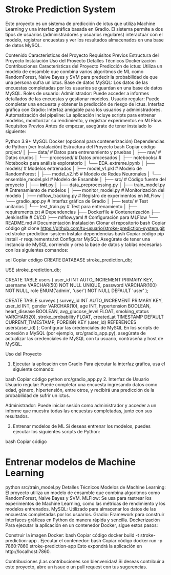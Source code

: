 # **Stroke Prediction System**
Este proyecto es un sistema de predicción de ictus que utiliza Machine Learning y una interfaz gráfica basada en Gradio. El sistema permite a dos tipos de usuarios (administradores y usuarios regulares) interactuar con el modelo, registrar encuestas y ver los resultados almacenados en una base de datos MySQL.

Contenido
Características del Proyecto
Requisitos Previos
Estructura del Proyecto
Instalación
Uso del Proyecto
Detalles Técnicos
Dockerización
Contribuciones
Características del Proyecto
Predicción de ictus: Utiliza un modelo de ensamble que combina varios algoritmos de ML como RandomForest, Naive Bayes y SVM para predecir la probabilidad de que una persona sufra un ictus.
Base de datos MySQL: Los datos de las encuestas completadas por los usuarios se guardan en una base de datos MySQL.
Roles de usuario:
Administrador: Puede acceder a informes detallados de las encuestas y gestionar modelos.
Usuario regular: Puede completar una encuesta y obtener la predicción de riesgo de ictus.
Interfaz gráfica con Gradio: Interfaz amigable para los usuarios y administradores.
Automatización del pipeline: La aplicación incluye scripts para entrenar modelos, monitorizar su rendimiento, y registrar experimentos en MLFlow.
Requisitos Previos
Antes de empezar, asegúrate de tener instalado lo siguiente:

Python 3.9+
MySQL
Docker (opcional para contenerización)
Dependencias de Python (ver Instalación)
Estructura del Proyecto
bash
Copiar código
project/
│
├── data/                    # Datos para entrenamiento y pruebas
│   ├── raw/                 # Datos crudos
│   └── processed/           # Datos procesados
│
├── notebooks/               # Notebooks para análisis exploratorio
│   └── EDA_extreme.ipynb
│
├── models/                  # Modelos entrenados
│   ├── model_v1.pkl         # Modelo de RandomForest
│   ├── model_v2.h5          # Modelo de Redes Neuronales
│   └── ensemble_model.pkl   # Modelo de Ensamble
│
├── src/                     # Código fuente del proyecto
│   ├── __init__.py
│   ├── data_preprocessing.py
│   ├── train_model.py       # Entrenamiento de modelos
│   ├── monitor_model.py     # Monitorización del modelo
│   ├── mlflow_tracking.py   # Registro de experimentos en MLFlow
│   └── gradio_app.py        # Interfaz gráfica de Gradio
│
├── tests/                   # Test unitarios
│   └── test_train.py        # Test para entrenamiento
│
├── requirements.txt         # Dependencias
├── Dockerfile               # Contenerización
├── Jenkinsfile              # CI/CD
├── mlflow.yaml              # Configuración para MLFlow
└── README.md                # Documentación
Instalación
Clonar el repositorio
bash
Copiar código
git clone https://github.com/tu-usuario/stroke-prediction-system.git
cd stroke-prediction-system
Instalar dependencias
bash
Copiar código
pip install -r requirements.txt
Configurar MySQL
Asegúrate de tener una instancia de MySQL corriendo y crea la base de datos y tablas necesarias con los siguientes comandos:

sql
Copiar código
CREATE DATABASE stroke_prediction_db;

USE stroke_prediction_db;

CREATE TABLE users (
    user_id INT AUTO_INCREMENT PRIMARY KEY,
    username VARCHAR(50) NOT NULL UNIQUE,
    password VARCHAR(100) NOT NULL,
    role ENUM('admin', 'user') NOT NULL DEFAULT 'user'
);

CREATE TABLE surveys (
    survey_id INT AUTO_INCREMENT PRIMARY KEY,
    user_id INT,
    gender VARCHAR(10),
    age INT,
    hypertension BOOLEAN,
    heart_disease BOOLEAN,
    avg_glucose_level FLOAT,
    smoking_status VARCHAR(20),
    stroke_probability FLOAT,
    created_at TIMESTAMP DEFAULT CURRENT_TIMESTAMP,
    FOREIGN KEY (user_id) REFERENCES users(user_id)
);
Configurar las credenciales de MySQL
En los scripts de conexión a MySQL (por ejemplo, src/gradio_app.py), asegúrate de actualizar las credenciales de MySQL con tu usuario, contraseña y host de MySQL.

Uso del Proyecto
1. Ejecutar la aplicación con Gradio
Para ejecutar la interfaz gráfica, usa el siguiente comando:

bash
Copiar código
python src/gradio_app.py
2. Interfaz de Usuario
Usuario regular: Puede completar una encuesta ingresando datos como edad, género, hipertensión, entre otros, y recibirá una predicción de la probabilidad de sufrir un ictus.

Administrador: Puede iniciar sesión como administrador y acceder a un informe que muestra todas las encuestas completadas, junto con sus resultados.

3. Entrenar modelos de ML
Si deseas entrenar los modelos, puedes ejecutar los siguientes scripts de Python:

bash
Copiar código
# Entrenar modelos de Machine Learning
python src/train_model.py
Detalles Técnicos
Modelos de Machine Learning: El proyecto utiliza un modelo de ensamble que combina algoritmos como RandomForest, Naive Bayes y SVM.
MLFlow: Se usa para rastrear los experimentos de Machine Learning, como las métricas de rendimiento y los modelos entrenados.
MySQL: Utilizado para almacenar los datos de las encuestas completadas por los usuarios.
Gradio: Framework para construir interfaces gráficas en Python de manera rápida y sencilla.
Dockerización
Para ejecutar la aplicación en un contenedor Docker, sigue estos pasos:

Construir la imagen Docker:
bash
Copiar código
docker build -t stroke-prediction-app .
Ejecutar el contenedor:
bash
Copiar código
docker run -p 7860:7860 stroke-prediction-app
Esto expondrá la aplicación en http://localhost:7860.

Contribuciones
¡Las contribuciones son bienvenidas! Si deseas contribuir a este proyecto, abre un issue o un pull request con tus sugerencias.
